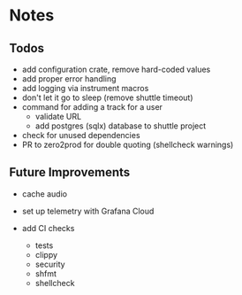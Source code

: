 # Notes

## Todos

- add configuration crate, remove hard-coded values
- add proper error handling
- add logging via instrument macros
- don't let it go to sleep (remove shuttle timeout)
- command for adding a track for a user
  - validate URL
  - add postgres (sqlx) database to shuttle project
- check for unused dependencies
- PR to zero2prod for double quoting (shellcheck warnings)

## Future Improvements

- cache audio
- set up telemetry with Grafana Cloud

- add CI checks
  - tests
  - clippy
  - security
  - shfmt
  - shellcheck
